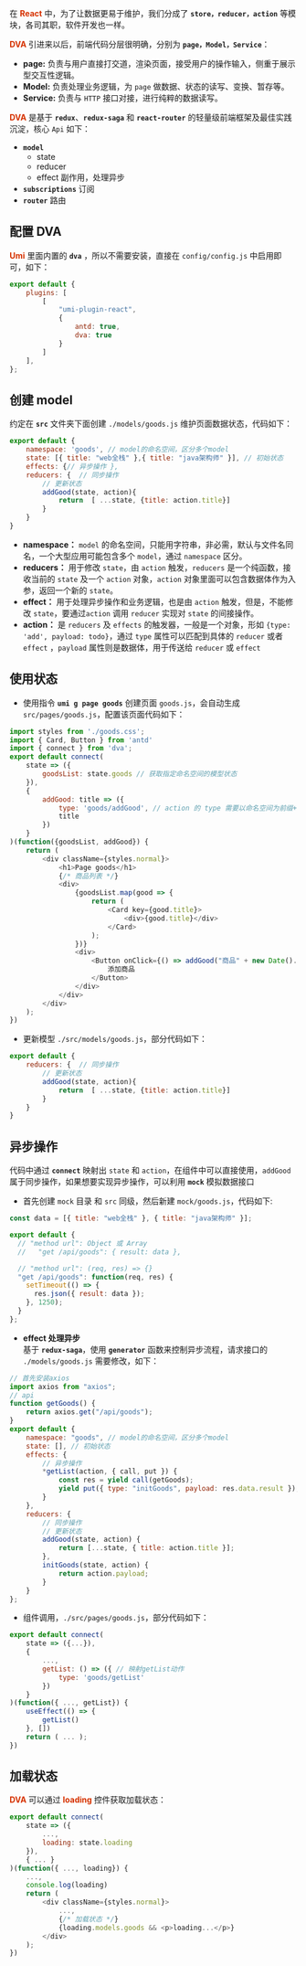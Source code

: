 在 **<font color="#d63200">React</font>** 中，为了让数据更易于维护，我们分成了 **```store，reducer，action```** 等模块，各司其职，软件开发也一样。

**<font color="#d63200">DVA</font>** 引进来以后，前端代码分层很明确，分别为 **```page，Model，Service```**：  

- **page:** 负责与用户直接打交道，渲染页面，接受用户的操作输入，侧重于展示型交互性逻辑。
- **Model:** 负责处理业务逻辑，为 ```page``` 做数据、状态的读写、变换、暂存等。
- **Service:** 负责与 ```HTTP``` 接口对接，进行纯粹的数据读写。

**<font color="#d63200">DVA</font>** 是基于 **```redux```**、**```redux-saga```** 和 **```react-router```** 的轻量级前端框架及最佳实践沉淀，核心 ```Api``` 如下：

- **```model```**
  - state
  - reducer
  - effect 副作用，处理异步
- **```subscriptions```** 订阅
- **```router```** 路由

## 配置 DVA

**<font color="#d63200">Umi</font>** 里面内置的 **```dva```** ，所以不需要安装，直接在 ```config/config.js``` 中启用即可，如下：

```js
export default {
    plugins: [
        [
            "umi-plugin-react",
            {
                antd: true,
                dva: true
            }
        ]
    ],
};
```

## 创建 model

约定在 **```src```** 文件夹下面创建 ```./models/goods.js``` 维护页面数据状态，代码如下：

```js
export default {
    namespace: 'goods', // model的命名空间，区分多个model
    state: [{ title: "web全栈" },{ title: "java架构师" }], // 初始状态
    effects: {// 异步操作 },
    reducers: {  // 同步操作
        // 更新状态
        addGood(state, action){
            return  [ ...state, {title: action.title}]
        }
    }
}
```

- **namespace：** ```model``` 的命名空间，只能用字符串，非必需，默认与文件名同名，一个大型应用可能包含多个 ```model```，通过 ```namespace``` 区分。
- **reducers：** 用于修改 ```state```，由 ```action``` 触发，```reducers``` 是一个纯函数，接收当前的 ```state``` 及一个 ```action``` 对象，```action``` 对象里面可以包含数据体作为入参，返回一个新的 ```state```。
- **effect：** 用于处理异步操作和业务逻辑，也是由 ```action``` 触发，但是，不能修改 ```state```，要通过```action``` 调用 ```reducer``` 实现对 ```state``` 的间接操作。
- **action：** 是 ```reducers``` 及 ```effects``` 的触发器，一般是一个对象，形如 ```{type: 'add', payload: todo}```，通过 ```type``` 属性可以匹配到具体的 ```reducer``` 或者 ```effect``` ，```payload``` 属性则是数据体，用于传送给 ```reducer``` 或 ```effect```

## 使用状态

- 使用指令 **```umi g page goods```** 创建页面 ```goods.js```，会自动生成 ```src/pages/goods.js```，配置该页面代码如下：

```js
import styles from './goods.css';
import { Card, Button } from 'antd'
import { connect } from 'dva';
export default connect(
    state => ({
        goodsList: state.goods // 获取指定命名空间的模型状态
    }),
    {
        addGood: title => ({
            type: 'goods/addGood', // action 的 type 需要以命名空间为前缀+ reducer 名称
            title  
        })
    }
)(function({goodsList, addGood}) {
    return (
        <div className={styles.normal}>
            <h1>Page goods</h1>
            {/* 商品列表 */}
            <div>
                {goodsList.map(good => {
                    return (
                        <Card key={good.title}>
                            <div>{good.title}</div>
                        </Card>
                    );
                })}
                <div>
                    <Button onClick={() => addGood("商品" + new Date().getTime())}>
                        添加商品
                    </Button>
                </div>
            </div>
        </div>
    );
})
```

- 更新模型 ```./src/models/goods.js```，部分代码如下：

```js
export default {
    reducers: {  // 同步操作
        // 更新状态
        addGood(state, action){
            return  [ ...state, {title: action.title}]
        }
    }
}
```

## 异步操作

代码中通过 **```connect```** 映射出 ```state``` 和 ```action```，在组件中可以直接使用，```addGood``` 属于同步操作，如果想要实现异步操作，可以利用 **```mock```** 模拟数据接口  

- 首先创建 ```mock``` 目录 和 ```src``` 同级，然后新建 ```mock/goods.js```，代码如下:

```js
const data = [{ title: "web全栈" }, { title: "java架构师" }];

export default {
  // "method url": Object 或 Array
  //   "get /api/goods": { result: data },

  // "method url": (req, res) => {}
  "get /api/goods": function(req, res) {
    setTimeout(() => {
      res.json({ result: data });
    }, 1250);
  }
};
```

- **effect 处理异步**  
基于 **```redux-saga```**，使用 **```generator```** 函数来控制异步流程，请求接口的 ```./models/goods.js``` 需要修改，如下：

```js
// 首先安装axios
import axios from "axios";
// api
function getGoods() {
    return axios.get("/api/goods");
}
export default {
    namespace: "goods", // model的命名空间，区分多个model
    state: [], // 初始状态
    effects: {
        // 异步操作
        *getList(action, { call, put }) {
            const res = yield call(getGoods);
            yield put({ type: "initGoods", payload: res.data.result });
        }
    },
    reducers: {
        // 同步操作
        // 更新状态
        addGood(state, action) {
            return [...state, { title: action.title }];
        },
        initGoods(state, action) {
            return action.payload;
        }
    }
};
```

- 组件调用，```./src/pages/goods.js```，部分代码如下：

```js
export default connect(
    state => ({...}),
    {
        ...,
        getList: () => ({ // 映射getList动作
            type: 'goods/getList'
        })
    }
)(function({ ..., getList}) {
    useEffect(() => {
        getList()
    }, [])
    return ( ... );
})
```

## 加载状态

**<font color="#d63200">DVA</font>** 可以通过 **<font color="#d63200">loading</font>** 控件获取加载状态：

```js
export default connect(
    state => ({
        ...,
        loading: state.loading
    }),
    { ... }
)(function({ ..., loading}) {
    ...,
    console.log(loading)
    return (
        <div className={styles.normal}>
            ...,
            {/* 加载状态 */}
            {loading.models.goods && <p>loading...</p>}
        </div>
    );
})
```
